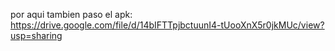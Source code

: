 por aqui tambien paso el apk: https://drive.google.com/file/d/14bIFTTpjbctuunI4-tUooXnX5r0jkMUc/view?usp=sharing

